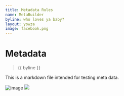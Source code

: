 ```yaml
---
title: Metadata Rules
name: MetaBuilder
byline: who loves ya baby?
layout: yowza
image: facebook.png
---
```


# Metadata

> {{ byline }}

This is a markdown file intended for testing meta data.

![image]({{image}})
<img src="{{ image }}" />

